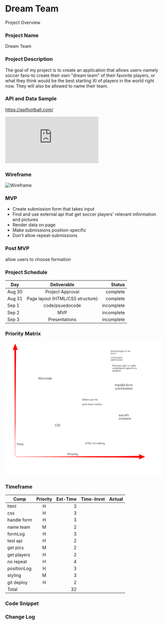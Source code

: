 # Dream Team
Project Overview

### Project Name

Dream Team

### Project Description

The goal of my project is to create an application that allows users-namely soccer fans-to create their own "dream team" of their favorite players, or what they think would be the best starting XI of players in the world right now. They will also be allowed to name their team.

### API and Data Sample
https://apifootball.com/

![API REQUEST](https://github.com/LiamB93/Project-1/blob/main/sampleAPI.js "API Request")

### Wireframe
![Wireframe](https://github.com/LiamB93/Project-1/blob/main/Pics/wireframe.png "Wireframe")

### MVP

* Create submission form that takes input
* Find and use external api that get soccer players' relevant information and pictures
* Render data on page
* Make submissions position-specific
* Don't allow repeat-submissions

### Post MVP
allow users to choose formation

### Project Schedule

Day   |Deliverable   				                   |Status
------|:--------------------------------------:|-----------:
Aug 30|	Project Approval                       |complete
Aug 31|	Page layout (HTML/CSS structure)       |complete
Sep 1 |	code/psuedocode                        |incomplete
Sep 2 |	MVP	                                   |incomplete
Sep 3 |	Presentations                          |incomplete   	

### Priority Matrix

![Priority Matrix](Pics/matrix.png)

### Timeframe

Comp       |Priority    |Est-Time    |Time-Invst   |Actual
---------- |:----------:|-----------:|------------:|------:
html       |    H       |3           |             |       
css        |    H       |3           |             |       
handle form|    H       |3           |             |       
name team  |    M       |2           |             |       
formLog    |    H       |3           |             |       
test api   |    H       |2           |             |       
get pics   |    M       |2           |             |       
get players|    H       |2           |             |       
no repeat  |    H       |4           |             |       
positionLog|    H       |3           |             |       
styling    |    M       |3           |             |       
git deploy |    H       |2           |             |       
  Total    |            |32          |             |   


### Code Snippet



### Change Log

